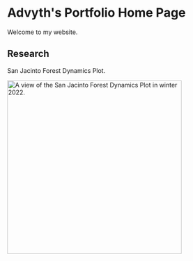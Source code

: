 # Advyth's Portfolio Home Page
Welcome to my website.

## Research
San Jacinto Forest Dynamics Plot. 

<img src="img/P1220333.JPG" alt="A view of the San Jacinto Forest Dynamics Plot in winter 2022." width=400>

